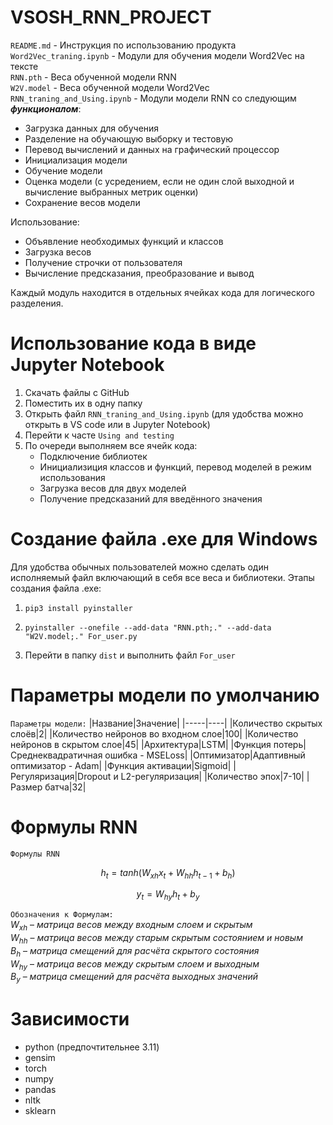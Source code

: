 # VSOSH_RNN_PROJECT
`README.md` - Инструкция по использованию продукта\
`Word2Vec_traning.ipynb` - Модули для обучения модели Word2Vec на тексте\
`RNN.pth` - Веса обученной модели RNN\
`W2V.model` - Веса обученной модели Word2Vec\
`RNN_traning_and_Using.ipynb` - Модули модели RNN со следующим **_функционалом_**:
- Загрузка данных для обучения
- Разделение на обучающую выборку и тестовую
- Перевод вычислений и данных на графический процессор
- Инициализация модели
- Обучение модели
- Оценка модели (с усредением, если не один слой выходной и вычисление выбранных метрик оценки)
- Сохранение весов модели

Использование:
- Объявление необходимых функций и классов
- Загрузка весов
- Получение строчки от пользователя
- Вычисление предсказания, преобразование и вывод

Каждый модуль находится в отдельных ячейках кода для логического разделения.

# Использование кода в виде Jupyter Notebook
1) Скачать файлы с GitHub
2) Поместить их в одну папку
3) Открыть файл `RNN_traning_and_Using.ipynb` (для удобства можно открыть в VS code или в Jupyter Notebook)
4) Перейти к часте `Using and testing`
5) По очереди выполняем все ячейк кода:
   - Подключение библиотек
   - Инициализиция классов и функций, перевод моделей в режим использования
   - Загрузка весов для двух моделей
   - Получение предсказаний для введённого значения

# Создание файла .exe для Windows
Для удобства обычных пользователей можно сделать один исполняемый файл включающий в себя все веса и библиотеки.
Этапы создания файла .exe:
1) ```
   pip3 install pyinstaller
   ```
2) ```
   pyinstaller --onefile --add-data "RNN.pth;." --add-data "W2V.model;." For_user.py
   ```
3) Перейти в папку `dist` и выполнить файл `For_user`

# Параметры модели по умолчанию
`Параметры модели:`
|Название|Значение|
|-----|----|
|Количество скрытых слоёв|2|
|Количество нейронов во входном слое|100|
|Количество нейронов в скрытом слое|45|
|Архитектура|LSTM|
|Функция потерь|Среднеквадратичная ошибка - MSELoss|
|Оптимизатор|Адаптивный оптимизатор - Adam|
|Функция активации|Sigmoid|
|Регуляризация|Dropout и L2-регуляризация|
|Количество эпох|7-10|
|Размер батча|32|

# Формулы RNN
`Формулы RNN`
```math
h_t = tanh(W_{xh}x_t + W_{hh}h_{t-1} + b_h)
```
```math
y_t = W_{hy}h_t + b_y
```

`Обозначения к Формулам:`\
$`W_{xh}\ –\ матрица\ весов\ между\ входным\ слоем\ и\ скрытым`$\
$`W_{hh}\ –\ матрица\ весов\ между\ старым\ скрытым\ состоянием\ и\ новым`$\
$`B_h\ –\ матрица\ смещений\ для\ расчёта\ скрытого\ состояния`$\
$`W_{hy}\ –\ матрица\ весов\ между\ скрытым\ слоем\ и\ выходным`$\
$`B_y\ –\ матрица\ смещений\ для\ расчёта\ выходных\ значений`$

# Зависимости
- python (предпочтительнее 3.11)
- gensim
- torch
- numpy
- pandas
- nltk
- sklearn
